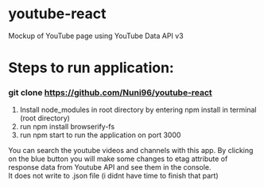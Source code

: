 # youtube-react
Mockup of YouTube page using YouTube Data API v3 

# Steps to run application: 
### git clone https://github.com/Nuni96/youtube-react

1. Install node_modules in root directory by entering npm install in terminal (root directory)
2. run npm install browserify-fs
3. run npm start to run the application on port 3000

You can search the youtube videos and channels with this app. 
By clicking on the blue button you will make some changes to etag attribute of response data from Youtube API and see them in the console.\
It does not write to .json file (i didnt have time to finish that part)
